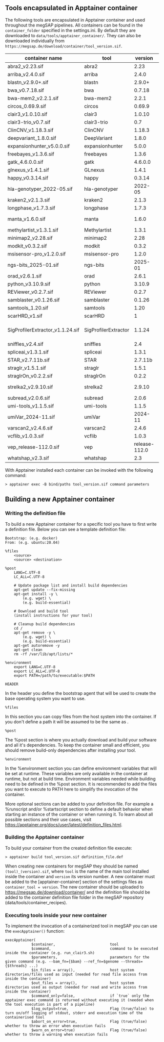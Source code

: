 ## Tools encapsulated in Apptainer container

The following tools are encapsulated in Apptainer container and used throughout the megSAP pipelines. All containers can be found in the `container_folder` specified in the settings.ini.
By default they are downloaded to `data/tools/apptainer_container/`. They can also be downloaded individually from `https://megsap.de/download/container/tool_version.sif`.

| container name                        | tool                      | version           | command                                                                                           |
|---------------------------------------|---------------------------|-------------------|---------------------------------------------------------------------------------------------------|
| abra2_v2.23.sif	                    | abra2                     | 2.23	            | java -Xmx16G -jar /opt/abra2.jar                                                                  |
| arriba_v2.4.0.sif	                    | arriba	                | 2.4.0	            | arriba                                                                                            |
| blastn_v2.9.0+.sif                    | blastn                    | 2.9.0+	        | blastn                                                                                            |
| bwa_v0.7.18.sif	                    | bwa                       | 0.7.18	        | bwa                                                                                               |
| bwa-mem2_v2.2.1.sif                   | bwa-mem2	                | 2.2.1             | bwa-mem2                                                                                          |
| circos_0.69.9.sif	                    | circos	                | 0.69.9	        | circos                                                                                            |
| clair3_v1.0.10.sif                    | clair3	                | 1.0.10	        | run_clair3.sh                                                                                     |
| clair3-trio_v0.7.sif                  | clair3-trio               | 0.7	            | /opt/bin/run_clair3_trio.sh                                                                       |
| ClinCNV_v1.18.3.sif	                | ClinCNV                   | 1.18.3	        | clinCNV.R                                                                                         |
| deepvariant_1.8.0.sif	                | DeepVariant               | 1.8.0 	        | run_deepvariant                                                                                   |
| expansionhunter_v5.0.0.sif            | expansionhunter	        | 5.0.0	            | ExpansionHunter                                                                                   |
| freebayes_v1.3.6.sif	                | freebayes                 | 1.3.6	            | freebayes                                                                                         |
| gatk_4.6.0.0.sif	                    | gatk                      | 4.6.0.0	        | gatk                                                                                              |
| glnexus_v1.4.1.sif                    | GLnexus                   | 1.4.1 	        | ./glnexus-cli                                                                                     |
| happy_v0.3.14.sif	                    | happy                     | 0.3.14	        | hap.py                                                                                            |
| hla-genotyper_2022-05.sif	            | hla-genotyper             | 2022-05	        | genotyper.py                                                                                      |
| kraken2_v2.1.3.sif	                | kraken2	                | 2.1.3         	| kraken2                                                                                           |
| longphase_v1.7.3.sif	                | longphase                 | 1.7.3	            | longphase                                                                                         |
| manta_v1.6.0.sif	                    | manta                     | 1.6.0	            | python2 /opt/manta/bin/configManta.py                                                             |
| methylartist_v1.3.1.sif               | Methylartist              | 1.3.1             | methylartist                                                                                      |
| minimap2_v2.28.sif                    | minimap2	                | 2.28	            | minimap2                                                                                          |
| modkit_v0.3.2.sif	                    | modkit	                | 0.3.2	            | modkit                                                                                            |
| msisensor-pro_v1.2.0.sif              | msisensor-pro             | 1.2.0	            | msisensor-pro                                                                                     |
| ngs-bits_2025-01.sif	                | ngs-bits	                | 2025-01	        | "tool_name" (e.g. BedAdd)                                                                         |
| orad_v2.6.1.sif	                    | orad	                    | 2.6.1	            | orad                                                                                              |
| python_v3.10.9.sif	                | python	                | 3.10.9	        | python3                                                                                           |
| REViewer_v0.2.7.sif                   | REViewer	                | 0.2.7	            | REViewer                                                                                          |
| samblaster_v0.1.26.sif	            | samblaster	            | 0.1.26	        | samblaster                                                                                        |
| samtools_1.20.sif	                    | samtools	                | 1.20	            | samtools                                                                                          |
| scarHRD_v1.sif	                    | scarHRD	                | 1	                | cli_scarHRD.R                                                                                     |
| SigProfilerExtractor_v1.1.24.sif      | SigProfilerExtractor      | 1.1.24	        | python -c 'from SigProfilerExtractor import sigpro as sig; sig.sigProfilerExtractor("parameter")' |
| sniffles_v2.4.sif	                    | sniffles	                | 2.4	            | sniffles                                                                                          |
| spliceai_v1.3.1.sif	                | spliceai	                | 1.3.1	            | spliceai                                                                                          |
| STAR_v2.7.11b.sif                     | STAR	                    | 2.7.11b	        | STAR                                                                                              |
| straglr_v1.5.1.sif	                | straglr	                | 1.5.1	            | straglr.py                                                                                        |
| straglrOn_v0.2.2.sif	                | straglrOn                 | 0.2.2	            | straglron.py                                                                                      |
| strelka2_v2.9.10.sif	                | strelka2                  | 2.9.10	        | python2 /opt/strelka2/bin/"script.py" (e.g.:runWorkflow.py)                                       |
| subread_v2.0.6.sif                    | subread                   | 2.0.6	            | featureCounts                                                                                     |
| umi-tools_v1.1.5.sif                  | umi-tools                 | 1.1.5	            | umi_tools                                                                                         |
| umiVar_2024-11.sif                    | umiVar                    | 2024-11           | "script.py" (e.g. umiVar.py)                                                                      |
| varscan2_v2.4.6.sif	                | varscan2                  | 2.4.6	            | java -jar /opt/VarScan.jar                                                                        |
| vcflib_v1.0.3.sif	                    | vcflib	                | 1.0.3	            | "tool_name" (e.g. vcfallelicprimitives)                                                           |
| vep_release-112.0.sif                 | vep	                    | release-112.0	    | vep                                                                                               |
| whatshap_v2.3.sif	                    | whatshap                  | 2.3               | whatshap                                                                                          |

With Apptainer installed each container can be invoked with the following command:

    > apptainer exec -B bind/paths tool_version.sif command parameters

## Building a new Apptainer container

### Writing the definition file

To build a new Apptainer container for a specific tool you have to first write a definition file. Below you can see a template definition file:

    Bootstrap: (e.g. docker)
    From: (e.g. ubuntu:20.04)

    %files
        <source>
        <source> <destination>

    %post
        LANG=C.UTF-8
        LC_ALL=C.UTF-8

        # Update package list and install build dependencies
        apt-get update --fix-missing 
        apt-get install -y \
            (e.g. wget) \
            (e.g. build-essential)
        
        # Download and build tool
        (install instructions for your tool)
        
        # Cleanup build dependencies
        cd /
        apt-get remove -y \
            (e.g. wget) \
            (e.g. build-essential)
        apt-get autoremove -y
        apt-get clean
        rm -rf /var/lib/apt/lists/*

    %environment
        export LANG=C.UTF-8
        export LC_ALL=C.UTF-8
        export PATH=/path/to/executable:$PATH

`HEADER`

In the header you define the bootstrap agent that will be used to create the base operating system you want to use.

`%files`

In this section you can copy files from the host system into the container. If you don't define a <destination> path it will be assumed to be the same as <source>.

`%post`

The %post section is where you actually download and build your software and all it's dependencies. 
To keep the container small and efficient, you should remove build-only dependencies after installing your tool.

`%environment`

In the %environment section you can define environment variables that will be set at runtime. These variables are only available in the container at runtime, 
but not at build time. Environment variables needed while building need to be defined in the %post section. 
It is recommended to add the files you want to execute to PATH here to simplify the invocation of the container.

More optional sections can be added to your definition file. For example a %runscript and/or %startscript section to define a default behavior when starting an instance of the container or when running it.
To learn about all possible sections and their use cases, visit https://apptainer.org/docs/user/latest/definition_files.html.

### Building the Apptainer container

To build your container from the created definition file execute:

    > apptainer build tool_version.sif definition_file.def

When creating new containers for megSAP they should be named `(tool)_(version).sif`, where `tool` is the name of the main tool installed inside the container and `version` its version number.
A new container must be added to the [apptainer-container] section of the settings files as `container_tool = version`.
The new container should be uploaded to https://megsap.de/download/container/ and the definition file should be added to the container definition file folder in the megSAP repository (data/tools/container_recipes).

### Executing tools inside your new container

To implement the invocation of a containerized tool in megSAP you can use the `execApptainer()` function:

    execApptainer(
                $container,                         tool
                $command,                           command to be executed inside the container (e.g. run_clair3.sh)
                $parameters,                        parameters for the given command (e.g. --bam_fn={$bam} --ref_fn=$genome --threads={$threads} ...)
                $in_files = array(),                host system directories/files used as input (needed for read file access from inside the container)
                $out_files = array(),               host system directories used as output (needed for read and write access from inside the container)
                $command_only=false,                if `true` only the apptainer exec command is returned without executing it (needed when the tool execution is part of a pipeline)
                $log_output=true,                   Flag (true/false) to turn on/off logging of stdout, stderr and execution time of the containerised tool
                $abort_on_error=true,               Flag (true/false) whether to throw an error when execution fails
                $warn_on_error=true)                Flag (true/false) whether to throw a warning when execution fails
